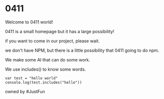 # 0411
Welcome to 0411 world!

0411 is a small homepage but it has a large possibility!

if you want to come in our project, please wait.

we don't have NPM, but there is a little possibility that 0411 going to do npm.

We make some AI that can do some work.

We use includes() to know some words.

<pre><code>var test = "hello world"
console.log(test.includes("hello"))
</code></pre>
  
 owned by #JustFun
 
